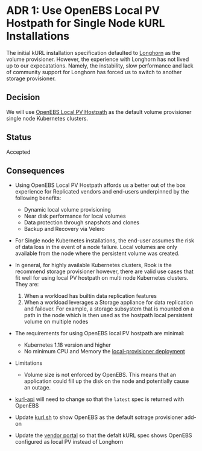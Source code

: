 # ADR 1: Use OpenEBS Local PV Hostpath for Single Node kURL Installations

The initial kURL installation specification defaulted to [Longhorn](https://longhorn.io/) as the volume provisioner. However, the experience with Longhorn has not lived up to our expecatations. Namely, the instability, slow performance and lack of community support for Longhorn has forced us to switch to another storage provisioner.

## Decision

We will use [OpenEBS Local PV Hostpath](https://openebs.io/docs/user-guides/localpv-hostpath) as the default volume provisioner single node Kubernetes clusters.


## Status

Accepted


## Consequences


- Using OpenEBS Local PV Hostpath affords us a better out of the box experience for Replicated vendors and end-users underpinned by the following benefits:
    - Dynamic local volume provisioning
    - Near disk performance for local volumes
    - Data protection through snapshots and clones
    - Backup and Recovery via Velero

- For Single node Kubernetes installations, the end-user assumes the risk of data loss in the event of a node failure. Local volumes are only available from the node where the persistent volume was created.
- In general, for highly available Kubernetes clusters, Rook is the recommend storage provisioner however, there are valid use cases that fit well for using local PV hostpath on multi node Kubernetes clusters. They are:
    1. When a workload has builtin data replication features
    2. When a workload leverages a Storage appliance for data replication and failover. For example, a storage subsystem that is mounted on a path in the node which is then used as the hostpath local persistent volume on multiple nodes
- The requirements for using OpenEBS local PV hostpath are minimal:
    - Kubernetes 1.18 version and higher
    - No minimum CPU and Memory the [local-provisioner deployment](https://github.com/openebs/charts/blob/d-master/charts/openebs/templates/deployment-local-provisioner.yaml)
- Limitations
    - Volume size is not enforced by OpenEBS. This means that an application could fill up the disk on the node and potentially cause an outage.
- [kurl-api](https://github.com/replicatedhq/kURL-api/pull/12) will need to change so that the `latest` spec is returned with OpenEBS
- Update [kurl.sh](https://github.com/replicatedhq/kurl.sh/pull/868) to show OpenEBS as the default sotrage provisioner add-on
- Update the [vendor portal](https://github.com/replicatedhq/vandoor/pull/2381) so that the defalt kURL spec shows OpenEBS configured as local PV instead of Longhorn

